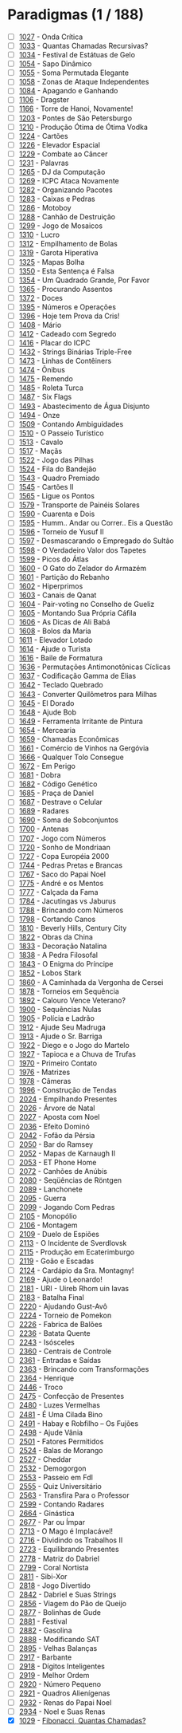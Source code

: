 # Paradigmas (1 / 188)

  - [ ] [1027](https://www.urionlinejudge.com.br/judge/pt/problems/view/1027) - Onda Crítica
  - [ ] [1033](https://www.urionlinejudge.com.br/judge/pt/problems/view/1033) - Quantas Chamadas Recursivas?
  - [ ] [1034](https://www.urionlinejudge.com.br/judge/pt/problems/view/1034) - Festival de Estátuas de Gelo
  - [ ] [1054](https://www.urionlinejudge.com.br/judge/pt/problems/view/1054) - Sapo Dinâmico
  - [ ] [1055](https://www.urionlinejudge.com.br/judge/pt/problems/view/1055) - Soma Permutada Elegante
  - [ ] [1058](https://www.urionlinejudge.com.br/judge/pt/problems/view/1058) - Zonas de Ataque Independentes
  - [ ] [1084](https://www.urionlinejudge.com.br/judge/pt/problems/view/1084) - Apagando e Ganhando
  - [ ] [1106](https://www.urionlinejudge.com.br/judge/pt/problems/view/1106) - Dragster
  - [ ] [1166](https://www.urionlinejudge.com.br/judge/pt/problems/view/1166) - Torre de Hanoi, Novamente!
  - [ ] [1203](https://www.urionlinejudge.com.br/judge/pt/problems/view/1203) - Pontes de São Petersburgo
  - [ ] [1210](https://www.urionlinejudge.com.br/judge/pt/problems/view/1210) - Produção Ótima de Ótima Vodka
  - [ ] [1224](https://www.urionlinejudge.com.br/judge/pt/problems/view/1224) - Cartões
  - [ ] [1226](https://www.urionlinejudge.com.br/judge/pt/problems/view/1226) - Elevador Espacial
  - [ ] [1229](https://www.urionlinejudge.com.br/judge/pt/problems/view/1229) - Combate ao Câncer
  - [ ] [1231](https://www.urionlinejudge.com.br/judge/pt/problems/view/1231) - Palavras
  - [ ] [1265](https://www.urionlinejudge.com.br/judge/pt/problems/view/1265) - DJ da Computação
  - [ ] [1269](https://www.urionlinejudge.com.br/judge/pt/problems/view/1269) - ICPC Ataca Novamente
  - [ ] [1282](https://www.urionlinejudge.com.br/judge/pt/problems/view/1282) - Organizando Pacotes
  - [ ] [1283](https://www.urionlinejudge.com.br/judge/pt/problems/view/1283) - Caixas e Pedras
  - [ ] [1286](https://www.urionlinejudge.com.br/judge/pt/problems/view/1286) - Motoboy
  - [ ] [1288](https://www.urionlinejudge.com.br/judge/pt/problems/view/1288) - Canhão de Destruição
  - [ ] [1299](https://www.urionlinejudge.com.br/judge/pt/problems/view/1299) - Jogo de Mosaicos
  - [ ] [1310](https://www.urionlinejudge.com.br/judge/pt/problems/view/1310) - Lucro
  - [ ] [1312](https://www.urionlinejudge.com.br/judge/pt/problems/view/1312) - Empilhamento de Bolas
  - [ ] [1319](https://www.urionlinejudge.com.br/judge/pt/problems/view/1319) - Garota Hiperativa
  - [ ] [1325](https://www.urionlinejudge.com.br/judge/pt/problems/view/1325) - Mapas Bolha
  - [ ] [1350](https://www.urionlinejudge.com.br/judge/pt/problems/view/1350) - Esta Sentença é Falsa
  - [ ] [1354](https://www.urionlinejudge.com.br/judge/pt/problems/view/1354) - Um Quadrado Grande, Por Favor
  - [ ] [1365](https://www.urionlinejudge.com.br/judge/pt/problems/view/1365) - Procurando Assentos
  - [ ] [1372](https://www.urionlinejudge.com.br/judge/pt/problems/view/1372) - Doces
  - [ ] [1395](https://www.urionlinejudge.com.br/judge/pt/problems/view/1395) - Números e Operações
  - [ ] [1396](https://www.urionlinejudge.com.br/judge/pt/problems/view/1396) - Hoje tem Prova da Cris!
  - [ ] [1408](https://www.urionlinejudge.com.br/judge/pt/problems/view/1408) - Mário
  - [ ] [1412](https://www.urionlinejudge.com.br/judge/pt/problems/view/1412) - Cadeado com Segredo
  - [ ] [1416](https://www.urionlinejudge.com.br/judge/pt/problems/view/1416) - Placar do ICPC
  - [ ] [1432](https://www.urionlinejudge.com.br/judge/pt/problems/view/1432) - Strings Binárias Triple-Free
  - [ ] [1473](https://www.urionlinejudge.com.br/judge/pt/problems/view/1473) - Linhas de Contêiners
  - [ ] [1474](https://www.urionlinejudge.com.br/judge/pt/problems/view/1474) - Ônibus
  - [ ] [1475](https://www.urionlinejudge.com.br/judge/pt/problems/view/1475) - Remendo
  - [ ] [1485](https://www.urionlinejudge.com.br/judge/pt/problems/view/1485) - Roleta Turca
  - [ ] [1487](https://www.urionlinejudge.com.br/judge/pt/problems/view/1487) - Six Flags
  - [ ] [1493](https://www.urionlinejudge.com.br/judge/pt/problems/view/1493) - Abastecimento de Água Disjunto
  - [ ] [1494](https://www.urionlinejudge.com.br/judge/pt/problems/view/1494) - Onze
  - [ ] [1509](https://www.urionlinejudge.com.br/judge/pt/problems/view/1509) - Contando Ambiguidades
  - [ ] [1510](https://www.urionlinejudge.com.br/judge/pt/problems/view/1510) - O Passeio Turístico
  - [ ] [1513](https://www.urionlinejudge.com.br/judge/pt/problems/view/1513) - Cavalo
  - [ ] [1517](https://www.urionlinejudge.com.br/judge/pt/problems/view/1517) - Maçãs
  - [ ] [1522](https://www.urionlinejudge.com.br/judge/pt/problems/view/1522) - Jogo das Pilhas
  - [ ] [1524](https://www.urionlinejudge.com.br/judge/pt/problems/view/1524) - Fila do Bandejão
  - [ ] [1543](https://www.urionlinejudge.com.br/judge/pt/problems/view/1543) - Quadro Premiado
  - [ ] [1545](https://www.urionlinejudge.com.br/judge/pt/problems/view/1545) - Cartões II
  - [ ] [1565](https://www.urionlinejudge.com.br/judge/pt/problems/view/1565) - Ligue os Pontos
  - [ ] [1579](https://www.urionlinejudge.com.br/judge/pt/problems/view/1579) - Transporte de Painéis Solares
  - [ ] [1590](https://www.urionlinejudge.com.br/judge/pt/problems/view/1590) - Cuarenta e Dois
  - [ ] [1595](https://www.urionlinejudge.com.br/judge/pt/problems/view/1595) - Humm.. Andar ou Correr.. Eis a Questão
  - [ ] [1596](https://www.urionlinejudge.com.br/judge/pt/problems/view/1596) - Torneio de Yusuf II
  - [ ] [1597](https://www.urionlinejudge.com.br/judge/pt/problems/view/1597) - Desmascarando o Empregado do Sultão
  - [ ] [1598](https://www.urionlinejudge.com.br/judge/pt/problems/view/1598) - O Verdadeiro Valor dos Tapetes
  - [ ] [1599](https://www.urionlinejudge.com.br/judge/pt/problems/view/1599) - Picos do Átlas
  - [ ] [1600](https://www.urionlinejudge.com.br/judge/pt/problems/view/1600) - O Gato do Zelador do Armazém
  - [ ] [1601](https://www.urionlinejudge.com.br/judge/pt/problems/view/1601) - Partição do Rebanho
  - [ ] [1602](https://www.urionlinejudge.com.br/judge/pt/problems/view/1602) - Hiperprimos
  - [ ] [1603](https://www.urionlinejudge.com.br/judge/pt/problems/view/1603) - Canais de Qanat
  - [ ] [1604](https://www.urionlinejudge.com.br/judge/pt/problems/view/1604) - Pair-voting no Conselho de Gueliz
  - [ ] [1605](https://www.urionlinejudge.com.br/judge/pt/problems/view/1605) - Montando Sua Própria Cáfila
  - [ ] [1606](https://www.urionlinejudge.com.br/judge/pt/problems/view/1606) - As Dicas de Ali Babá
  - [ ] [1608](https://www.urionlinejudge.com.br/judge/pt/problems/view/1608) - Bolos da Maria
  - [ ] [1611](https://www.urionlinejudge.com.br/judge/pt/problems/view/1611) - Elevador Lotado
  - [ ] [1614](https://www.urionlinejudge.com.br/judge/pt/problems/view/1614) - Ajude o Turista
  - [ ] [1616](https://www.urionlinejudge.com.br/judge/pt/problems/view/1616) - Baile de Formatura
  - [ ] [1636](https://www.urionlinejudge.com.br/judge/pt/problems/view/1636) - Permutações Antimonotônicas Cíclicas
  - [ ] [1637](https://www.urionlinejudge.com.br/judge/pt/problems/view/1637) - Codificação Gamma de Elias
  - [ ] [1642](https://www.urionlinejudge.com.br/judge/pt/problems/view/1642) - Teclado Quebrado
  - [ ] [1643](https://www.urionlinejudge.com.br/judge/pt/problems/view/1643) - Converter Quilômetros para Milhas
  - [ ] [1645](https://www.urionlinejudge.com.br/judge/pt/problems/view/1645) - El Dorado
  - [ ] [1648](https://www.urionlinejudge.com.br/judge/pt/problems/view/1648) - Ajude Bob
  - [ ] [1649](https://www.urionlinejudge.com.br/judge/pt/problems/view/1649) - Ferramenta Irritante de Pintura
  - [ ] [1654](https://www.urionlinejudge.com.br/judge/pt/problems/view/1654) - Mercearia
  - [ ] [1659](https://www.urionlinejudge.com.br/judge/pt/problems/view/1659) - Chamadas Econômicas
  - [ ] [1661](https://www.urionlinejudge.com.br/judge/pt/problems/view/1661) - Comércio de Vinhos na Gergóvia
  - [ ] [1666](https://www.urionlinejudge.com.br/judge/pt/problems/view/1666) - Qualquer Tolo Consegue
  - [ ] [1672](https://www.urionlinejudge.com.br/judge/pt/problems/view/1672) - Em Perigo
  - [ ] [1681](https://www.urionlinejudge.com.br/judge/pt/problems/view/1681) - Dobra
  - [ ] [1682](https://www.urionlinejudge.com.br/judge/pt/problems/view/1682) - Código Genético
  - [ ] [1685](https://www.urionlinejudge.com.br/judge/pt/problems/view/1685) - Praça de Daniel
  - [ ] [1687](https://www.urionlinejudge.com.br/judge/pt/problems/view/1687) - Destrave o Celular
  - [ ] [1689](https://www.urionlinejudge.com.br/judge/pt/problems/view/1689) - Radares
  - [ ] [1690](https://www.urionlinejudge.com.br/judge/pt/problems/view/1690) - Soma de Sobconjuntos
  - [ ] [1700](https://www.urionlinejudge.com.br/judge/pt/problems/view/1700) - Antenas
  - [ ] [1707](https://www.urionlinejudge.com.br/judge/pt/problems/view/1707) - Jogo com Números
  - [ ] [1720](https://www.urionlinejudge.com.br/judge/pt/problems/view/1720) - Sonho de Mondriaan
  - [ ] [1727](https://www.urionlinejudge.com.br/judge/pt/problems/view/1727) - Copa Européia 2000
  - [ ] [1744](https://www.urionlinejudge.com.br/judge/pt/problems/view/1744) - Pedras Pretas e Brancas
  - [ ] [1767](https://www.urionlinejudge.com.br/judge/pt/problems/view/1767) - Saco do Papai Noel
  - [ ] [1775](https://www.urionlinejudge.com.br/judge/pt/problems/view/1775) - André e os Mentos
  - [ ] [1777](https://www.urionlinejudge.com.br/judge/pt/problems/view/1777) - Calçada da Fama
  - [ ] [1784](https://www.urionlinejudge.com.br/judge/pt/problems/view/1784) - Jacutingas vs Jaburus
  - [ ] [1788](https://www.urionlinejudge.com.br/judge/pt/problems/view/1788) - Brincando com Números
  - [ ] [1798](https://www.urionlinejudge.com.br/judge/pt/problems/view/1798) - Cortando Canos
  - [ ] [1810](https://www.urionlinejudge.com.br/judge/pt/problems/view/1810) - Beverly Hills, Century City
  - [ ] [1822](https://www.urionlinejudge.com.br/judge/pt/problems/view/1822) - Obras da China
  - [ ] [1833](https://www.urionlinejudge.com.br/judge/pt/problems/view/1833) - Decoração Natalina
  - [ ] [1838](https://www.urionlinejudge.com.br/judge/pt/problems/view/1838) - A Pedra Filosofal
  - [ ] [1843](https://www.urionlinejudge.com.br/judge/pt/problems/view/1843) - O Enigma do Príncipe
  - [ ] [1852](https://www.urionlinejudge.com.br/judge/pt/problems/view/1852) - Lobos Stark
  - [ ] [1860](https://www.urionlinejudge.com.br/judge/pt/problems/view/1860) - A Caminhada da Vergonha de Cersei
  - [ ] [1878](https://www.urionlinejudge.com.br/judge/pt/problems/view/1878) - Torneios em Sequência
  - [ ] [1892](https://www.urionlinejudge.com.br/judge/pt/problems/view/1892) - Calouro Vence Veterano?
  - [ ] [1900](https://www.urionlinejudge.com.br/judge/pt/problems/view/1900) - Sequências Nulas
  - [ ] [1905](https://www.urionlinejudge.com.br/judge/pt/problems/view/1905) - Polícia e Ladrão
  - [ ] [1912](https://www.urionlinejudge.com.br/judge/pt/problems/view/1912) - Ajude Seu Madruga
  - [ ] [1913](https://www.urionlinejudge.com.br/judge/pt/problems/view/1913) - Ajude o Sr. Barriga
  - [ ] [1922](https://www.urionlinejudge.com.br/judge/pt/problems/view/1922) - Diego e o Jogo do Martelo
  - [ ] [1927](https://www.urionlinejudge.com.br/judge/pt/problems/view/1927) - Tapioca e a Chuva de Trufas
  - [ ] [1970](https://www.urionlinejudge.com.br/judge/pt/problems/view/1970) - Primeiro Contato
  - [ ] [1976](https://www.urionlinejudge.com.br/judge/pt/problems/view/1976) - Matrizes
  - [ ] [1978](https://www.urionlinejudge.com.br/judge/pt/problems/view/1978) - Câmeras
  - [ ] [1996](https://www.urionlinejudge.com.br/judge/pt/problems/view/1996) - Construção de Tendas
  - [ ] [2024](https://www.urionlinejudge.com.br/judge/pt/problems/view/2024) - Empilhando Presentes
  - [ ] [2026](https://www.urionlinejudge.com.br/judge/pt/problems/view/2026) - Árvore de Natal
  - [ ] [2027](https://www.urionlinejudge.com.br/judge/pt/problems/view/2027) - Aposta com Noel
  - [ ] [2036](https://www.urionlinejudge.com.br/judge/pt/problems/view/2036) - Efeito Dominó
  - [ ] [2042](https://www.urionlinejudge.com.br/judge/pt/problems/view/2042) - Fofão da Pérsia
  - [ ] [2050](https://www.urionlinejudge.com.br/judge/pt/problems/view/2050) - Bar do Ramsey
  - [ ] [2052](https://www.urionlinejudge.com.br/judge/pt/problems/view/2052) - Mapas de Karnaugh II
  - [ ] [2053](https://www.urionlinejudge.com.br/judge/pt/problems/view/2053) - ET Phone Home
  - [ ] [2072](https://www.urionlinejudge.com.br/judge/pt/problems/view/2072) - Canhões de Anúbis
  - [ ] [2080](https://www.urionlinejudge.com.br/judge/pt/problems/view/2080) - Seqüências de Röntgen
  - [ ] [2089](https://www.urionlinejudge.com.br/judge/pt/problems/view/2089) - Lanchonete
  - [ ] [2095](https://www.urionlinejudge.com.br/judge/pt/problems/view/2095) - Guerra
  - [ ] [2099](https://www.urionlinejudge.com.br/judge/pt/problems/view/2099) - Jogando Com Pedras
  - [ ] [2105](https://www.urionlinejudge.com.br/judge/pt/problems/view/2105) - Monopólio
  - [ ] [2106](https://www.urionlinejudge.com.br/judge/pt/problems/view/2106) - Montagem
  - [ ] [2109](https://www.urionlinejudge.com.br/judge/pt/problems/view/2109) - Duelo de Espiões
  - [ ] [2113](https://www.urionlinejudge.com.br/judge/pt/problems/view/2113) - O Incidente de Sverdlovsk
  - [ ] [2115](https://www.urionlinejudge.com.br/judge/pt/problems/view/2115) - Produção em Ecaterimburgo
  - [ ] [2119](https://www.urionlinejudge.com.br/judge/pt/problems/view/2119) - Goão e Escadas
  - [ ] [2124](https://www.urionlinejudge.com.br/judge/pt/problems/view/2124) - Cardápio da Sra. Montagny!
  - [ ] [2169](https://www.urionlinejudge.com.br/judge/pt/problems/view/2169) - Ajude o Leonardo!
  - [ ] [2181](https://www.urionlinejudge.com.br/judge/pt/problems/view/2181) - URI - Uireb Rhom uin Iavas
  - [ ] [2183](https://www.urionlinejudge.com.br/judge/pt/problems/view/2183) - Batalha Final
  - [ ] [2220](https://www.urionlinejudge.com.br/judge/pt/problems/view/2220) - Ajudando Gust-Avô
  - [ ] [2224](https://www.urionlinejudge.com.br/judge/pt/problems/view/2224) - Torneio de Pomekon
  - [ ] [2226](https://www.urionlinejudge.com.br/judge/pt/problems/view/2226) - Fabrica de Balões
  - [ ] [2236](https://www.urionlinejudge.com.br/judge/pt/problems/view/2236) - Batata Quente
  - [ ] [2243](https://www.urionlinejudge.com.br/judge/pt/problems/view/2243) - Isósceles
  - [ ] [2360](https://www.urionlinejudge.com.br/judge/pt/problems/view/2360) - Centrais de Controle
  - [ ] [2361](https://www.urionlinejudge.com.br/judge/pt/problems/view/2361) - Entradas e Saídas
  - [ ] [2363](https://www.urionlinejudge.com.br/judge/pt/problems/view/2363) - Brincando com Transformações
  - [ ] [2364](https://www.urionlinejudge.com.br/judge/pt/problems/view/2364) - Henrique
  - [ ] [2446](https://www.urionlinejudge.com.br/judge/pt/problems/view/2446) - Troco
  - [ ] [2475](https://www.urionlinejudge.com.br/judge/pt/problems/view/2475) - Confecção de Presentes
  - [ ] [2480](https://www.urionlinejudge.com.br/judge/pt/problems/view/2480) - Luzes Vermelhas
  - [ ] [2481](https://www.urionlinejudge.com.br/judge/pt/problems/view/2481) - É Uma Cilada Bino
  - [ ] [2491](https://www.urionlinejudge.com.br/judge/pt/problems/view/2491) - Habay e Robfilho – Os Fujões
  - [ ] [2498](https://www.urionlinejudge.com.br/judge/pt/problems/view/2498) - Ajude Vânia
  - [ ] [2501](https://www.urionlinejudge.com.br/judge/pt/problems/view/2501) - Fatores Permitidos
  - [ ] [2524](https://www.urionlinejudge.com.br/judge/pt/problems/view/2524) - Balas de Morango
  - [ ] [2527](https://www.urionlinejudge.com.br/judge/pt/problems/view/2527) - Cheddar
  - [ ] [2532](https://www.urionlinejudge.com.br/judge/pt/problems/view/2532) - Demogorgon
  - [ ] [2553](https://www.urionlinejudge.com.br/judge/pt/problems/view/2553) - Passeio em FdI
  - [ ] [2555](https://www.urionlinejudge.com.br/judge/pt/problems/view/2555) - Quiz Universitário
  - [ ] [2563](https://www.urionlinejudge.com.br/judge/pt/problems/view/2563) - Transfira Para o Professor
  - [ ] [2599](https://www.urionlinejudge.com.br/judge/pt/problems/view/2599) - Contando Radares
  - [ ] [2664](https://www.urionlinejudge.com.br/judge/pt/problems/view/2664) - Ginástica
  - [ ] [2677](https://www.urionlinejudge.com.br/judge/pt/problems/view/2677) - Par ou Ímpar
  - [ ] [2713](https://www.urionlinejudge.com.br/judge/pt/problems/view/2713) - O Mago é Implacável!
  - [ ] [2716](https://www.urionlinejudge.com.br/judge/pt/problems/view/2716) - Dividindo os Trabalhos II
  - [ ] [2723](https://www.urionlinejudge.com.br/judge/pt/problems/view/2723) - Equilibrando Presentes
  - [ ] [2778](https://www.urionlinejudge.com.br/judge/pt/problems/view/2778) - Matriz do Dabriel
  - [ ] [2799](https://www.urionlinejudge.com.br/judge/pt/problems/view/2799) - Coral Nortista
  - [ ] [2811](https://www.urionlinejudge.com.br/judge/pt/problems/view/2811) - Sibi-Xor
  - [ ] [2818](https://www.urionlinejudge.com.br/judge/pt/problems/view/2818) - Jogo Divertido
  - [ ] [2842](https://www.urionlinejudge.com.br/judge/pt/problems/view/2842) - Dabriel e Suas Strings
  - [ ] [2856](https://www.urionlinejudge.com.br/judge/pt/problems/view/2856) - Viagem do Pão de Queijo
  - [ ] [2877](https://www.urionlinejudge.com.br/judge/pt/problems/view/2877) - Bolinhas de Gude
  - [ ] [2881](https://www.urionlinejudge.com.br/judge/pt/problems/view/2881) - Festival
  - [ ] [2882](https://www.urionlinejudge.com.br/judge/pt/problems/view/2882) - Gasolina
  - [ ] [2888](https://www.urionlinejudge.com.br/judge/pt/problems/view/2888) - Modificando SAT
  - [ ] [2895](https://www.urionlinejudge.com.br/judge/pt/problems/view/2895) - Velhas Balanças
  - [ ] [2917](https://www.urionlinejudge.com.br/judge/pt/problems/view/2917) - Barbante
  - [ ] [2918](https://www.urionlinejudge.com.br/judge/pt/problems/view/2918) - Dígitos Inteligentes
  - [ ] [2919](https://www.urionlinejudge.com.br/judge/pt/problems/view/2919) - Melhor Ordem
  - [ ] [2920](https://www.urionlinejudge.com.br/judge/pt/problems/view/2920) - Número Pequeno
  - [ ] [2921](https://www.urionlinejudge.com.br/judge/pt/problems/view/2921) - Quadros Alienígenas
  - [ ] [2932](https://www.urionlinejudge.com.br/judge/pt/problems/view/2932) - Renas do Papai Noel
  - [ ] [2934](https://www.urionlinejudge.com.br/judge/pt/problems/view/2934) - Noel e Suas Renas
  - [x] [1029](https://www.urionlinejudge.com.br/judge/pt/problems/view/1029) - [Fibonacci, Quantas Chamadas?](https://github.com/potigol/URI-Potigol/blob/master/src/1001-1100/1029.poti)